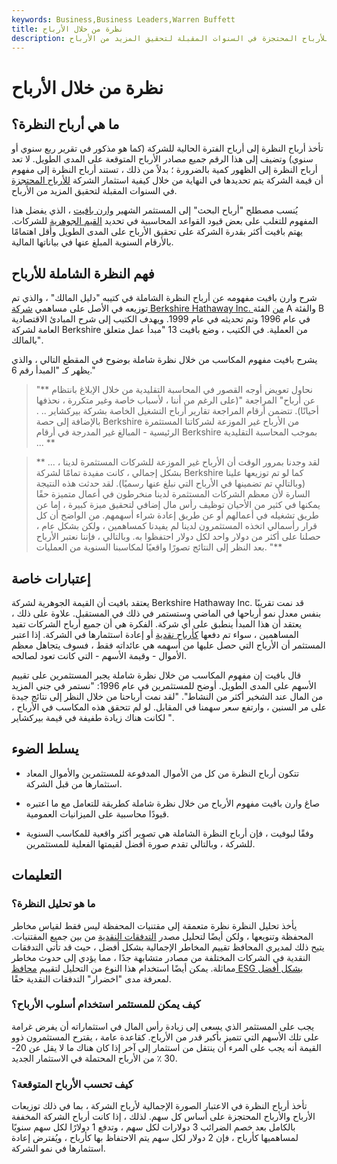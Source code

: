 ```yaml
---
keywords: Business,Business Leaders,Warren Buffett
title: نظرة من خلال الأرباح
description: تستند أرباح النظرة إلى مفهوم أن قيمة الشركة يتم تحديدها في النهاية من خلال كيفية استثمار الشركة للأرباح المحتجزة في السنوات المقبلة لتحقيق المزيد من الأرباح.
---
```


# نظرة من خلال الأرباح
## ما هي أرباح النظرة؟

تأخذ أرباح النظرة إلى أرباح الفترة الحالية للشركة (كما هو مذكور في تقرير ربع سنوي أو سنوي) وتضيف إلى هذا الرقم جميع مصادر الأرباح المتوقعة على المدى الطويل. لا تعد أرباح النظرة إلى الظهور كمية بالضرورة ؛ بدلاً من ذلك ، تستند أرباح النظرة إلى مفهوم أن قيمة الشركة يتم تحديدها في النهاية من خلال كيفية استثمار الشركة [للأرباح المحتجزة](/retainedearnings) في السنوات المقبلة لتحقيق المزيد من الأرباح.

يُنسب مصطلح "أرباح البحث" إلى المستثمر الشهير [وارن بافيت](/oracleofomaha) ، الذي يفضل هذا المفهوم للتغلب على بعض قيود القواعد المحاسبية في تحديد [القيم الجوهرية](/intrinsicvalue) للشركات. يهتم بافيت أكثر بقدرة الشركة على تحقيق الأرباح على المدى الطويل وأقل اهتمامًا بالأرقام السنوية المبلغ عنها في بياناتها المالية.

## فهم النظرة الشاملة للأرباح

شرح وارن بافيت مفهومه عن أرباح النظرة الشاملة في كتيبه "دليل المالك" ، والذي تم توزيعه في الأصل على مساهمي [شركة Berkshire Hathaway Inc. من](/berkshire-hathaway) الفئة A والفئة B في عام 1996 وتم تحديثه في عام 1999. ويهدف الكتيب إلى شرح المبادئ الاقتصادية العامة لشركة Berkshire من العملية. في الكتيب ، وضع بافيت 13 "مبدأ عمل متعلق بالمالك".

يشرح بافيت مفهوم المكاسب من خلال نظرة شاملة بوضوح في المقطع التالي ، والذي يظهر كـ "المبدأ رقم 6."

>

> "** نحاول تعويض أوجه القصور في المحاسبة التقليدية من خلال الإبلاغ بانتظام عن أرباح" المراجعة "(على الرغم من أننا ، لأسباب خاصة وغير متكررة ، نحذفها أحيانًا). تتضمن أرقام المراجعة تقارير أرباح التشغيل الخاصة بشركة بيركشاير .. . بالإضافة إلى حصة Berkshire من الأرباح غير الموزعة لشركاتنا المستثمرة الرئيسية - المبالغ غير المدرجة في أرقام Berkshire بموجب المحاسبة التقليدية ... **

>

>

> ** ... لقد وجدنا بمرور الوقت أن الأرباح غير الموزعة للشركات المستثمرة لدينا ، بشكل إجمالي ، كانت مفيدة تمامًا لشركة Berkshire كما لو تم توزيعها علينا (وبالتالي تم تضمينها في الأرباح التي نبلغ عنها رسميًا). لقد حدثت هذه النتيجة السارة لأن معظم الشركات المستثمرة لدينا منخرطون في أعمال متميزة حقًا يمكنها في كثير من الأحيان توظيف رأس مال إضافي لتحقيق ميزة كبيرة ، إما عن طريق تشغيله في أعمالهم أو عن طريق إعادة شراء أسهمهم. من الواضح أن كل قرار رأسمالي اتخذه المستثمرون لدينا لم يفيدنا كمساهمين ، ولكن بشكل عام ، حصلنا على أكثر من دولار واحد لكل دولار احتفظوا به. وبالتالي ، فإننا نعتبر الأرباح بعد النظر إلى النتائج تصورًا واقعيًا لمكاسبنا السنوية من العمليات. "**

>

## إعتبارات خاصة

يعتقد بافيت أن القيمة الجوهرية لشركة Berkshire Hathaway Inc. قد نمت تقريبًا بنفس معدل نمو أرباحها في الماضي وستستمر في ذلك في المستقبل. علاوة على ذلك ، يعتقد أن هذا المبدأ ينطبق على أي شركة. الفكرة هي أن جميع أرباح الشركات تفيد المساهمين ، سواء تم دفعها [كأرباح نقدية](/dividend) أو إعادة استثمارها في الشركة. إذا اعتبر المستثمر أن الأرباح التي حصل عليها من أسهمه هي عائداته فقط ، فسوف يتجاهل معظم الأموال - وقيمة الأسهم - التي كانت تعود لصالحه.

قال بافيت إن مفهوم المكاسب من خلال نظرة شاملة يجبر المستثمرين على تقييم الأسهم على المدى الطويل. أوضح للمستثمرين في عام 1996: "نستمر في جني المزيد من المال عند الشخير أكثر من النشاط". "لقد نمت أرباحنا من خلال النظر إلى نتائج جيدة على مر السنين ، وارتفع سعر سهمنا في المقابل. لو لم تتحقق هذه المكاسب في الأرباح ، لكانت هناك زيادة طفيفة في قيمة بيركشاير ".

## يسلط الضوء

- تتكون أرباح النظرة من كل من الأموال المدفوعة للمستثمرين والأموال المعاد استثمارها من قبل الشركة.

- صاغ وارن بافيت مفهوم الأرباح من خلال نظرة شاملة كطريقة للتعامل مع ما اعتبره قيودًا محاسبية على الميزانيات العمومية.

- وفقًا لبوفيت ، فإن أرباح النظرة الشاملة هي تصوير أكثر واقعية للمكاسب السنوية للشركة ، وبالتالي تقدم صورة أفضل لقيمتها الفعلية للمستثمرين.

## التعليمات

### ما هو تحليل النظرة؟

يأخذ تحليل النظرة نظرة متعمقة إلى مقتنيات المحفظة ليس فقط لقياس مخاطر المحفظة وتنويعها ، ولكن أيضًا لتحليل مصدر [التدفقات النقدية](/cashflow) من بين جميع المقتنيات. يتيح ذلك لمديري المحافظ تقييم المخاطر الإجمالية بشكل أفضل ، حيث قد تأتي التدفقات النقدية في الشركات المختلفة من مصادر متشابهة جدًا ، مما يؤدي إلى حدوث مخاطر مماثلة. يمكن أيضًا استخدام هذا النوع من التحليل لتقييم [محافظ ESG بشكل أفضل](/environmental-social-and-governance-esg-criteria) لمعرفة مدى "اخضرار" التدفقات النقدية حقًا.

### كيف يمكن للمستثمر استخدام أسلوب الأرباح؟

يجب على المستثمر الذي يسعى إلى زيادة رأس المال في استثماراته أن يفرض غرامة على تلك الأسهم التي تتميز بأكبر قدر من الأرباح. كقاعدة عامة ، يقترح المستثمرون ذوو القيمة أنه يجب على المرء أن ينتقل من استثمار إلى آخر إذا كان هناك ما لا يقل عن 20-30 ٪ من الأرباح المحتملة في الاستثمار الجديد.

### كيف تحسب الأرباح المتوقعة؟

تأخذ أرباح النظرة في الاعتبار الصورة الإجمالية لأرباح الشركة ، بما في ذلك توزيعات الأرباح والأرباح المحتجزة على أساس كل سهم. لذلك ، إذا كانت أرباح الشركة المخففة بالكامل بعد خصم الضرائب 3 دولارات لكل سهم ، وتدفع 1 دولارًا لكل سهم سنويًا لمساهميها كأرباح ، فإن 2 دولار لكل سهم يتم الاحتفاظ بها كأرباح ، ويُفترض إعادة استثمارها في نمو الشركة.

